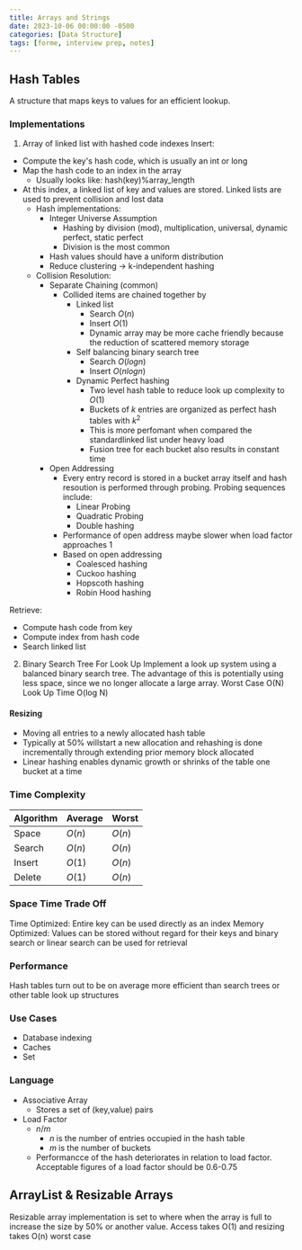 ```yaml
---
title: Arrays and Strings
date: 2023-10-06 00:00:00 -0500
categories: [Data Structure]
tags: [forme, interview prep, notes]
---
```

## Hash Tables
A structure that maps keys to values for an efficient lookup.

### Implementations
1. Array of linked list with hashed code indexes
Insert:
- Compute the key's hash code, which is usually an int or long
- Map the hash code to an index in the array 
    - Usually looks like:  hash(key)%array_length
- At this index, a linked list of key and values are stored. Linked lists are used to prevent collision and lost data
    - Hash implementations:
        - Integer Universe Assumption
            - Hashing by division (mod), multiplication, universal, dynamic perfect, static perfect
            - Division is the most common
        - Hash values should have a uniform distribution
        - Reduce clustering -> k-independent hashing
    - Collision Resolution:
        - Separate Chaining (common)
            - Collided items are chained together by
                - Linked list
                    - Search $O(n)$
                    - Insert $O(1)$
                    - Dynamic array may be more cache friendly because the reduction of scattered memory storage
                - Self balancing binary search tree 
                    - Search $O(log n)$
                    - Insert $O(n log n)$
                - Dynamic Perfect hashing
                    - Two level hash table to reduce look up complexity to $O(1)$
                    - Buckets of $k$ entries are organized as perfect hash tables with $k^{2}$
                    - This is more perfomant when compared the standardlinked list under heavy load
                    - Fusion tree for each bucket also results in constant time
        - Open Addressing
            - Every entry record is stored in a bucket array itself and hash resoution is performed through probing. Probing sequences include:
                - Linear Probing
                - Quadratic Probing
                - Double hashing
            - Performance of open address maybe slower when load factor approaches 1
            - Based on open addressing
                - Coalesced hashing
                - Cuckoo hashing
                - Hopscoth hashing
                - Robin Hood hashing

Retrieve:
- Compute hash code from key
- Compute index from hash code
- Search linked list

2. Binary Search Tree For Look Up
Implement a look up system using a balanced binary search tree. The advantage of this is potentially using less space, since we no longer allocate a large array.
Worst Case O(N)
Look Up Time O(log N)

#### Resizing
- Moving all entries to a newly allocated hash table 
- Typically at 50% willstart a new allocation and rehashing is done incrementally through extending prior memory block allocated
- Linear hashing enables dynamic growth or shrinks of the table one bucket at a time

### Time Complexity

| Algorithm | Average | Worst  |
|-----------|---------|--------|
| Space     | $O(n)$  | $O(n)$ |
| Search    | $O(n)$  | $O(n)$ |
| Insert    | $O(1)$  | $O(n)$ |
| Delete    | $O(1)$  | $O(n)$ |

### Space Time Trade Off
Time Optimized: Entire key can be used directly as an index
Memory Optimized: Values can be stored without regard for their keys and binary search or linear search can be used for retrieval 

### Performance
Hash tables turn out to be on average more efficient than search trees or other table look up structures


### Use Cases
- Database indexing
- Caches
- Set

### Language
- Associative Array
    - Stores a set of (key,value) pairs
- Load Factor
    - $n/m$ 
        - $n$ is the number of entries occupied in the hash table
        - $m$ is the number of buckets
    - Performancce of the hash deteriorates in relation to load factor. Acceptable figures of a load factor should be 0.6-0.75

## ArrayList & Resizable Arrays
Resizable array implementation is set to where when the array is full to increase the size by 50% or another value. Access takes O(1) and resizing takes O(n) worst case